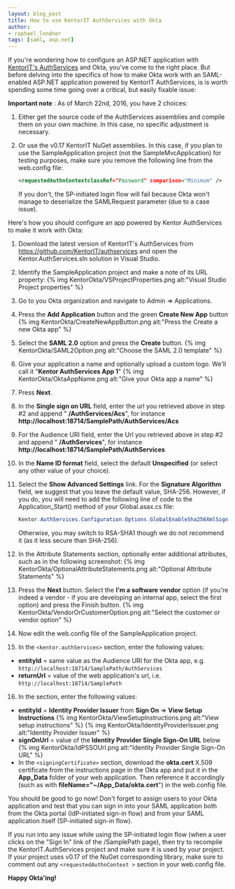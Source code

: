 ```yaml
---
layout: blog_post
title: How to use KentorIT AuthServices with Okta
author:
- raphael_londner
tags: [saml, asp.net]
---
```


If you're wondering how to configure an ASP.NET application with [KentorIT's AuthServices](https://github.com/KentorIT/authservices) and Okta, you've come to the right place. But before delving into the specifics of how to make Okta work with an SAML-enabled ASP.NET application powered by KentorIT AuthServices, is is worth spending some time going over a critical, but easily fixable issue:

**Important note** : As of March 22nd, 2016, you have 2 choices:

1. Either get the source code of the AuthServices assemblies and compile them on your own machine. In this case, no specific adjustment is necessary.

2. Or use the v0.17 KentorIT NuGet assemblies. In this case, if you plan to use the SampleApplication project (not the SampleMvcApplication) for testing purposes, make sure you remove the following line from the web.config file:

    ```xml
    <requestedAuthnContextclassRef="Password" comparison="Minimum" />
    ```

    If you don't, the SP-initiated login flow will fail because Okta won't manage to deserialize the SAMLRequest parameter (due to a case issue).

Here's how you should configure an app powered by Kentor AuthServices to make it work with Okta:

1. Download the latest version of KentorIT's AuthServices from <https://github.com/KentorIT/authservices> and open the Kentor.AuthServices.sln solution in Visual Studio.
2. Identify the SampleApplication project and make a note of its URL property:
  {% img KentorOkta/VSProjectProperties.png alt:"Visual Studio Project properties" %}
3. Go to you Okta organization and navigate to Admin => Applications.
4. Press the **Add Application** button and the green **Create New App** button
  {% img KentorOkta/CreateNewAppButton.png alt:"Press the Create a new Okta app" %}
5. Select the **SAML 2.0** option and press the **Create** button.
  {% img KentorOkta/SAML2Option.png alt:"Choose the SAML 2.0 template" %}
6. Give your application a name and optionally upload a custom logo. We'll call it "**Kentor AuthServices App 1**"
  {% img KentorOkta/OktaAppName.png alt:"Give your Okta app a name" %}
7. Press **Next**.
8. In the **Single sign on URL** field, enter the url you retrieved above in step #2 and append " **/AuthServices/Acs**", for instance **http://localhost:18714/SamplePath/AuthServices/Acs**
9. For the Audience URI field, enter the Url you retrieved above in step #2 and append " **/AuthServices**", for instance **http://localhost:18714/SamplePath/AuthServices**
10. In the **Name ID format** field, select the default **Unspecified** (or select any other value of your choice).
11. Select the **Show Advanced Settings** link. For the **Signature Algorithm** field, we suggest that you leave the default value, SHA-256. However, if you do, you will need to add the following line of code to the Application_Start() method of your Global.asax.cs file:

    ```java
    Kentor.AuthServices.Configuration.Options.GlobalEnableSha256XmlSignatures();
    ```

    Otherwise, you may switch to RSA-SHA1 though we do not recommend it (as it less secure than SHA-256).
12. In the Attribute Statements section, optionally enter additional attributes, such as in the following screenshot:
  {% img KentorOkta/OptionalAttributeStatements.png alt:"Optional Attribute Statements" %}
13. Press the **Next** button. Select the **I'm a software vendor** option (if you're indeed a vendor - if you are developing an internal app, select the first option) and press the Finish button.
  {% img KentorOkta/VendorOrCustomerOption.png alt:"Select the customer or vendor option" %}
14. Now edit the web.config file of the SampleApplication project.
15. In the `<kentor.authServices>` section, enter the following values:
  - **entityId** = same value as the Audience URI for the Okta app, e.g. `http://localhost:18714/SamplePath/AuthServices`
  - **returnUrl** = value of the web application's url, i.e. `http://localhost:18714/SamplePath`
16. In the <identityProviders> section, enter the following values:
  - **entityId** = **Identity Provider Issuer** from **Sign On** => **View Setup Instructions**
    {% img KentorOkta/ViewSetupInstructions.png alt:"View setup instructions" %}
    {% img KentorOkta/IdentityProviderIssuer.png alt:"Identity Provider Issuer" %}
  - **signOnUrl** = value of the **Identity Provider Single Sign-On URL** below
    {% img KentorOkta/IdPSSOUrl.png alt:"Identity Provider Single Sign-On URL" %}
  - In the `<signingCertificate>` section, download the **okta.cert** X.509 certificate from the instructions page in the Okta app and put it in the **App\_Data** folder of your web application. Then reference it accordingly (such as with **fileName="~/App\_Data/okta.cert**") in the web.config file.


You should be good to go now! Don't forget to assign users to your Okta application and test that you can sign in into your SAML application both from the Okta portal (IdP-initiated sign-in flow) and from your SAML application itself (SP-initiated sign-in flow).

If you run into any issue while using the SP-initiated login flow (when a user clicks on the "Sign In" link of the /SamplePath page), then try to recompile the KentorIT.AuthServices project and make sure it is used by your project. If your project uses v0.17 of the NuGet corresponding library, make sure to comment out any `<requestedAuthnContext >` section in your web.config file.

**Happy Okta'ing!**
